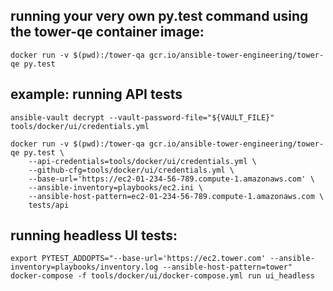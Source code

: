## running your very own py.test command using the tower-qe container image:
```shell
docker run -v $(pwd):/tower-qa gcr.io/ansible-tower-engineering/tower-qe py.test
```

## example: running API tests
```shell
ansible-vault decrypt --vault-password-file="${VAULT_FILE}" tools/docker/ui/credentials.yml

docker run -v $(pwd):/tower-qa gcr.io/ansible-tower-engineering/tower-qe py.test \
    --api-credentials=tools/docker/ui/credentials.yml \
    --github-cfg=tools/docker/ui/credentials.yml \
    --base-url='https://ec2-01-234-56-789.compute-1.amazonaws.com' \
    --ansible-inventory=playbooks/ec2.ini \
    --ansible-host-pattern=ec2-01-234-56-789.compute-1.amazonaws.com \
    tests/api
```

## running headless UI tests:

```shell
export PYTEST_ADDOPTS="--base-url='https://ec2.tower.com' --ansible-inventory=playbooks/inventory.log --ansible-host-pattern=tower"
docker-compose -f tools/docker/ui/docker-compose.yml run ui_headless
```
